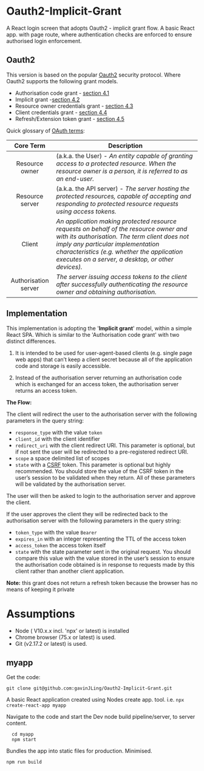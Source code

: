 # Oauth2-Implicit-Grant
A React login screen that adopts Oauth2 - implicit grant flow. A basic React app. with page route, where authentication checks are enforced to ensure authorised login enforcement.

## Oauth2

This version is based on the popular [Oauth2](https://tools.ietf.org/html/rfc6749) security protocol. Where Oauth2 supports the following grant models.
- Authorisation code grant - [section 4.1](https://tools.ietf.org/html/rfc6749#section-4.1)
- Implicit grant -[section 4.2](https://tools.ietf.org/html/rfc6749#section-4.2)  
- Resource owner credentials grant - [section 4.3](https://tools.ietf.org/html/rfc6749#section-4.3)
- Client credentials grant - [section 4.4](https://tools.ietf.org/html/rfc6749#section-4.4)
- Refresh/Extension token grant - [section 4.5](https://tools.ietf.org/html/rfc6749#section-4.5)


Quick glossary of [OAuth terms](https://tools.ietf.org/html/rfc6749#section-1.1):

| Core Term | Description |
|:----------:| ------------|
| Resource owner | (a.k.a. the User) - *An entity capable of granting access to a protected resource. When the resource owner is a person, it is referred to as an end-user.* |
| Resource server | (a.k.a. the API server) - *The server hosting the protected resources, capable of accepting and responding to protected resource requests using access tokens.* |
| Client | *An application making protected resource requests on behalf of the resource owner and with its authorisation. The term client does not imply any particular implementation characteristics (e.g. whether the application executes on a server, a desktop, or other devices).* |
| Authorisation server |  *The server issuing access tokens to the client after successfully authenticating the resource owner and obtaining authorisation.* |


## Implementation

This implementation is adopting the '**Implicit grant**' model, within a simple React SPA. Which is similar to the 'Authorisation code grant' with two distinct differences.

1) It is intended to be used for user-agent-based clients (e.g. single page web apps) that can’t keep a client secret because all of the application code and storage is easily accessible.
 
2) Instead of the authorisation server returning an authorisation code which is exchanged for an access token, the authorisation server returns an access token.

**The Flow:**

The client will redirect the user to the authorisation server with the following parameters in the query string:

- `response_type` with the value `token`
- `client_id` with the client identifier
- `redirect_uri` with the client redirect URI. This parameter is optional, but if not sent the user will be redirected to a pre-registered redirect URI.
- `scope` a space delimited list of scopes
- `state` with a [CSRF](https://www.owasp.org/index.php/Cross-Site_Request_Forgery_(CSRF)) token. This parameter is optional but highly recommended. You should store the value of the CSRF token in the user’s session to be validated when they return.
All of these parameters will be validated by the authorisation server.

The user will then be asked to login to the authorisation server and approve the client.

If the user approves the client they will be redirected back to the authorisation server with the following parameters in the query string:

- `token_type` with the value `Bearer`
- `expires_in` with an integer representing the TTL of the access token
- `access_token` the access token itself
- `state` with the state parameter sent in the original request. You should compare this value with the value stored in the user’s session to ensure the authorisation code obtained is in response to requests made by this client rather than another client application.

**Note:** this grant does not return a refresh token because the browser has no means of keeping it private



# Assumptions
- Node ( V10.x.x  incl. 'npx' or latest) is installed
- Chrome browser (75.x or latest) is used.
- Git (v2.17.2 or latest) is used.


## myapp

Get the code:
```
git clone git@github.com:gavinJLing/Oauth2-Implicit-Grant.git
```

A basic React application created using Nodes create app. tool. i.e. `npx create-react-app myapp`



Navigate to the code and start the Dev node build pipeline/server, to server content.
```
  cd myapp
  npm start
```



Bundles the app into static files for production. Minimised.
``` 
npm run build
```



